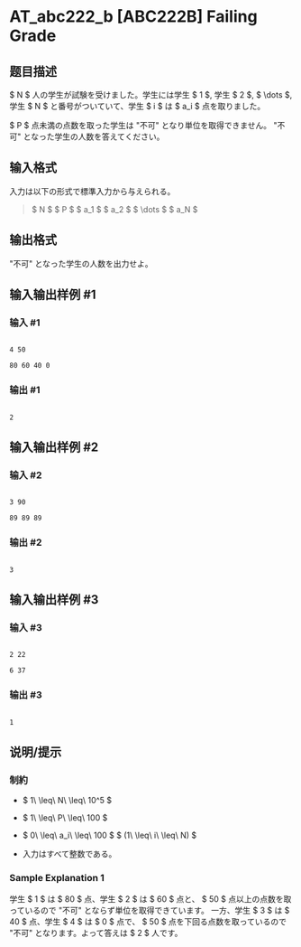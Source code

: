 # AT_abc222_b [ABC222B] Failing Grade

## 题目描述

[problemUrl]: https://atcoder.jp/contests/abc222/tasks/abc222_b

$ N $ 人の学生が試験を受けました。学生には学生 $ 1 $, 学生 $ 2 $, $ \dots $, 学生 $ N $ と番号がついていて、学生 $ i $ は $ a_i $ 点を取りました。

$ P $ 点未満の点数を取った学生は "不可" となり単位を取得できません。 "不可" となった学生の人数を答えてください。

## 输入格式

入力は以下の形式で標準入力から与えられる。

> $ N $ $ P $ $ a_1 $ $ a_2 $ $ \dots $ $ a_N $

## 输出格式

"不可" となった学生の人数を出力せよ。

## 输入输出样例 #1

### 输入 #1

```
4 50
80 60 40 0
```

### 输出 #1

```
2
```

## 输入输出样例 #2

### 输入 #2

```
3 90
89 89 89
```

### 输出 #2

```
3
```

## 输入输出样例 #3

### 输入 #3

```
2 22
6 37
```

### 输出 #3

```
1
```

## 说明/提示

### 制約

- $ 1\ \leq\ N\ \leq\ 10^5 $
- $ 1\ \leq\ P\ \leq\ 100 $
- $ 0\ \leq\ a_i\ \leq\ 100 $ $ (1\ \leq\ i\ \leq\ N) $
- 入力はすべて整数である。

### Sample Explanation 1

学生 $ 1 $ は $ 80 $ 点、学生 $ 2 $ は $ 60 $ 点と、 $ 50 $ 点以上の点数を取っているので "不可" とならず単位を取得できています。 一方、学生 $ 3 $ は $ 40 $ 点、学生 $ 4 $ は $ 0 $ 点で、 $ 50 $ 点を下回る点数を取っているので "不可" となります。よって答えは $ 2 $ 人です。